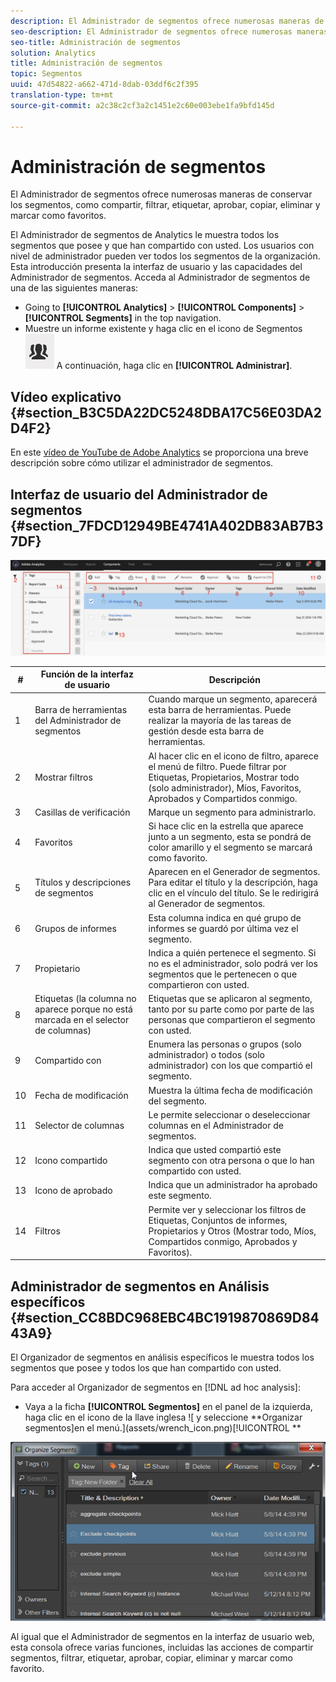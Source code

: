 ```yaml
---
description: El Administrador de segmentos ofrece numerosas maneras de conservar los segmentos, como compartir, filtrar, etiquetar, aprobar, copiar, eliminar y marcar como favoritos.
seo-description: El Administrador de segmentos ofrece numerosas maneras de conservar los segmentos, como compartir, filtrar, etiquetar, aprobar, copiar, eliminar y marcar como favoritos.
seo-title: Administración de segmentos
solution: Analytics
title: Administración de segmentos
topic: Segmentos
uuid: 47d54822-a662-471d-8dab-03ddf6c2f395
translation-type: tm+mt
source-git-commit: a2c38c2cf3a2c1451e2c60e003ebe1fa9bfd145d

---
```



# Administración de segmentos

El Administrador de segmentos ofrece numerosas maneras de conservar los segmentos, como compartir, filtrar, etiquetar, aprobar, copiar, eliminar y marcar como favoritos.

El Administrador de segmentos de Analytics le muestra todos los segmentos que posee y que han compartido con usted. Los usuarios con nivel de administrador pueden ver todos los segmentos de la organización. Esta introducción presenta la interfaz de usuario y las capacidades del Administrador de segmentos. Acceda al Administrador de segmentos de una de las siguientes maneras:

* Going to **[!UICONTROL Analytics]** &gt; **[!UICONTROL Components]** &gt; **[!UICONTROL Segments]** in the top navigation.
* Muestre un informe existente y haga clic en el icono de Segmentos ![ en el menú de navegación de la izquierda. ](assets/segment_icon.png) A continuación, haga clic en **[!UICONTROL Administrar]**.

## Vídeo explicativo {#section_B3C5DA22DC5248DBA17C56E03DA2D4F2}

En este [vídeo de YouTube de Adobe Analytics](https://www.youtube.com/watch?v=CdfOq98PTrg&index=6&list=PL2tCx83mn7GtHqZicFTa--aE6d02BvvTd) se proporciona una breve descripción sobre cómo utilizar el administrador de segmentos.

## Interfaz de usuario del Administrador de segmentos {#section_7FDCD12949BE4741A402DB83AB7B37DF}

![](assets/segment_manager_ui.png)

| # | Función de la interfaz de usuario | Descripción |
|---|---|---|
| 1 | Barra de herramientas del Administrador de segmentos | Cuando marque un segmento, aparecerá esta barra de herramientas. Puede realizar la mayoría de las tareas de gestión desde esta barra de herramientas. |
| 2 | Mostrar filtros | Al hacer clic en el icono de filtro, aparece el menú de filtro. Puede filtrar por Etiquetas, Propietarios, Mostrar todo (solo administrador), Míos, Favoritos, Aprobados y Compartidos conmigo. |
| 3 | Casillas de verificación | Marque un segmento para administrarlo. |
| 4 | Favoritos | Si hace clic en la estrella que aparece junto a un segmento, esta se pondrá de color amarillo y el segmento se marcará como favorito. |
| 5 | Títulos y descripciones de segmentos | Aparecen en el Generador de segmentos. Para editar el título y la descripción, haga clic en el vínculo del título. Se le redirigirá al Generador de segmentos. |
| 6 | Grupos de informes | Esta columna indica en qué grupo de informes se guardó por última vez el segmento. |
| 7 | Propietario | Indica a quién pertenece el segmento. Si no es el administrador, solo podrá ver los segmentos que le pertenecen o que compartieron con usted. |
| 8 | Etiquetas (la columna no aparece porque no está marcada en el selector de columnas) | Etiquetas que se aplicaron al segmento, tanto por su parte como por parte de las personas que compartieron el segmento con usted. |
| 9 | Compartido con | Enumera las personas o grupos (solo administrador) o todos (solo administrador) con los que compartió el segmento. |
| 10 | Fecha de modificación | Muestra la última fecha de modificación del segmento. |
| 11 | Selector de columnas | Le permite seleccionar o deseleccionar columnas en el Administrador de segmentos. |
| 12 | Icono compartido | Indica que usted compartió este segmento con otra persona o que lo han compartido con usted. |
| 13 | Icono de aprobado | Indica que un administrador ha aprobado este segmento. |
| 14 | Filtros | Permite ver y seleccionar los filtros de Etiquetas, Conjuntos de informes, Propietarios y Otros (Mostrar todo, Míos, Compartidos conmigo, Aprobados y Favoritos). |

## Administrador de segmentos en Análisis específicos {#section_CC8BDC968EBC4BC1919870869D8443A9}

El Organizador de segmentos en análisis específicos le muestra todos los segmentos que posee y todos los que han compartido con usted.

Para acceder al Organizador de segmentos en [!DNL ad hoc analysis]:

* Vaya a la ficha **[!UICONTROL Segmentos]** en el panel de la izquierda, haga clic en el icono de la llave inglesa ![ y seleccione **Organizar segmentos]en el menú.](assets/wrench_icon.png)[!UICONTROL **

![](assets/ad_hoc_organize_segments.png)

Al igual que el Administrador de segmentos en la interfaz de usuario web, esta consola ofrece varias funciones, incluidas las acciones de compartir segmentos, filtrar, etiquetar, aprobar, copiar, eliminar y marcar como favorito.
